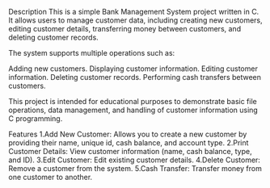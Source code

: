 
Description
This is a simple Bank Management System project written in C. It allows users to manage customer data, including creating new customers, editing customer details, transferring money between customers, and deleting customer records.

The system supports multiple operations such as:

Adding new customers.
Displaying customer information.
Editing customer information.
Deleting customer records.
Performing cash transfers between customers.

This project is intended for educational purposes to demonstrate basic file operations, data management, and handling of customer information using C programming.

Features
1.Add New Customer: Allows you to create a new customer by providing their name, unique id, cash balance, and account type.
2.Print Customer Details: View customer information (name, cash balance, type, and ID).
3.Edit Customer: Edit existing customer details.
4.Delete Customer: Remove a customer from the system.
5.Cash Transfer: Transfer money from one customer to another.
